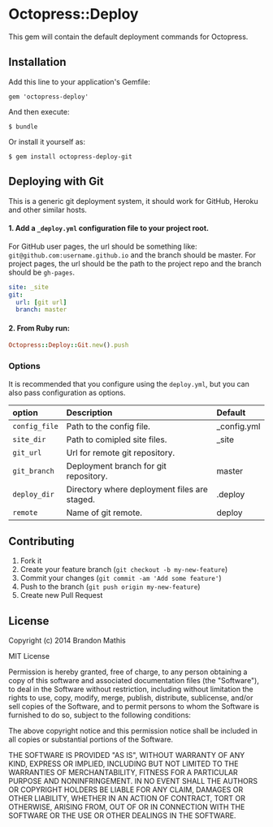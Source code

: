 # Octopress::Deploy

This gem will contain the default deployment commands for Octopress.

## Installation

Add this line to your application's Gemfile:

    gem 'octopress-deploy'

And then execute:

    $ bundle

Or install it yourself as:

    $ gem install octopress-deploy-git

## Deploying with Git

This is a generic git deployment system, it should work for GitHub, Heroku and other similar hosts.

#### 1. Add a `_deploy.yml` configuration file to your project root.

For GitHub user pages, the url should be something like: `git@github.com:username.github.io` and the branch should be master.
For project pages, the url should be the path to the project repo and the branch should be `gh-pages`.

```yml
site: _site
git:
  url: [git url]
  branch: master
```

#### 2. From Ruby run:

```ruby
Octopress::Deploy::Git.new().push
```

### Options

It is recommended that you configure using the `deploy.yml`, but you can also pass configuration as options.

| option        | Description                                      | Default
|:--------------|:-------------------------------------------------|:---------------|
| `config_file` | Path to the config file.                         | _config.yml    |
| `site_dir`    | Path to comipled site files.                     | _site          |
| `git_url`     | Url for remote git repository.                   |                |
| `git_branch`  | Deployment branch for git repository.            | master         |
| `deploy_dir`  | Directory where deployment files are staged.     | .deploy        |
| `remote`      | Name of git remote.                              | deploy         |


## Contributing

1. Fork it
2. Create your feature branch (`git checkout -b my-new-feature`)
3. Commit your changes (`git commit -am 'Add some feature'`)
4. Push to the branch (`git push origin my-new-feature`)
5. Create new Pull Request

## License

Copyright (c) 2014 Brandon Mathis

MIT License

Permission is hereby granted, free of charge, to any person obtaining
a copy of this software and associated documentation files (the
"Software"), to deal in the Software without restriction, including
without limitation the rights to use, copy, modify, merge, publish,
distribute, sublicense, and/or sell copies of the Software, and to
permit persons to whom the Software is furnished to do so, subject to
the following conditions:

The above copyright notice and this permission notice shall be
included in all copies or substantial portions of the Software.

THE SOFTWARE IS PROVIDED "AS IS", WITHOUT WARRANTY OF ANY KIND,
EXPRESS OR IMPLIED, INCLUDING BUT NOT LIMITED TO THE WARRANTIES OF
MERCHANTABILITY, FITNESS FOR A PARTICULAR PURPOSE AND
NONINFRINGEMENT. IN NO EVENT SHALL THE AUTHORS OR COPYRIGHT HOLDERS BE
LIABLE FOR ANY CLAIM, DAMAGES OR OTHER LIABILITY, WHETHER IN AN ACTION
OF CONTRACT, TORT OR OTHERWISE, ARISING FROM, OUT OF OR IN CONNECTION
WITH THE SOFTWARE OR THE USE OR OTHER DEALINGS IN THE SOFTWARE.
